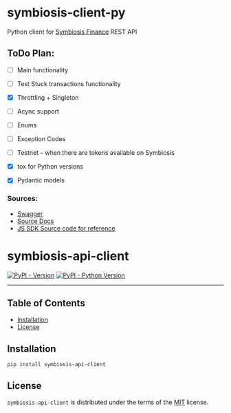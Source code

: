 # symbiosis-client-py

Python client for [Symbiosis Finance](https://symbiosis.finance/) REST API

## ToDo Plan:

- [ ] Main functionality
- [ ] Test Stuck transactions functionality
- [X] Throttling + Singleton
- [ ] Acync support
- [ ] Enums
- [ ] Exception Codes
- [ ] Testnet – when there are tokens available on Symbiosis
- [X] tox for Python versions
- [X] Pydantic models



### Sources:

- [Swagger](https://api.symbiosis.finance/crosschain/docs/)
- [Source Docs](https://docs.symbiosis.finance/developer-tools/symbiosis-api)
- [JS SDK Source code for reference](https://github.com/symbiosis-finance/js-sdk)



# symbiosis-api-client

[![PyPI - Version](https://img.shields.io/pypi/v/symbiosis-api-client.svg)](https://pypi.org/project/symbiosis-api-client)
[![PyPI - Python Version](https://img.shields.io/pypi/pyversions/symbiosis-api-client.svg)](https://pypi.org/project/symbiosis-api-client)

-----

## Table of Contents

- [Installation](#installation)
- [License](#license)

## Installation

```console
pip install symbiosis-api-client
```

## License

`symbiosis-api-client` is distributed under the terms of the [MIT](https://spdx.org/licenses/MIT.html) license.
